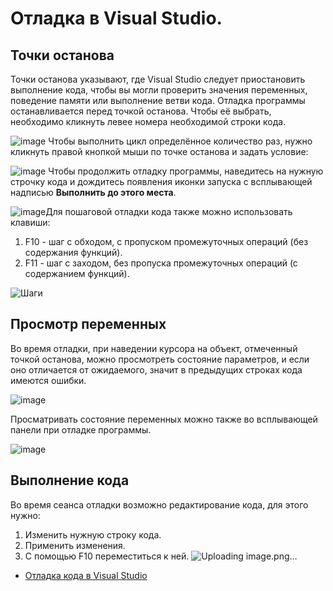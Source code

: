 # Отладка в Visual Studio.
## Точки останова
Точки останова указывают, где Visual Studio следует приостановить выполнение кода, 
чтобы вы могли проверить значения переменных, поведение памяти или выполнение ветви кода. 
Отладка программы останавливается перед точкой останова. Чтобы её выбрать, необходимо 
кликнуть левее номера необходимой строки кода. <br>

![image](https://user-images.githubusercontent.com/72958061/174785778-9a446c09-eb82-4349-9cef-d574a5e63a6e.png)
Чтобы выполнить цикл определённое количество раз, нужно кликнуть правой кнопкой мыши по точке останова и задать условие: <br>

![image](https://user-images.githubusercontent.com/72958061/174786165-011dc752-4283-4840-8bec-434b773a3510.png)
Чтобы продолжить отладку программы, наведитесь на нужную строчку кода и дождитесь появления иконки запуска с всплывающей надписью **Выполнить до этого места**. <br>

![image](https://user-images.githubusercontent.com/72958061/174786615-5f66d0ed-0483-461d-aeae-5345d5135b74.png)Для пошаговой отладки кода также можно использовать 
клавиши:
1. F10 - шаг с обходом, с пропуском промежуточных операций (без содержания функций).
2. F11 - шаг с заходом, без пропуска промежуточных операций (с содержанием функций).


![Шаги](https://user-images.githubusercontent.com/93863789/144063043-21c322ac-367f-4cb4-8e30-f9d2cd3978e7.png)

## Просмотр переменных
Во время отладки, при наведении курсора на объект, отмеченный точкой останова, можно просмотреть состояние параметров, и если оно отличается от ожидаемого, значит в предыдущих строках кода имеются ошибки. <br>

![image](https://user-images.githubusercontent.com/72958061/174786687-36782898-f861-40a4-9093-0a89a5377abc.png)

Просматривать состояние переменных можно также во всплывающей панели при отладке программы. <br>

![image](https://user-images.githubusercontent.com/72958061/174786838-df26e4e8-83cc-4e68-844b-d9c926d3bdaf.png)

## Выполнение кода
Во время сеанса отладки возможно редактирование кода, для этого нужно:
1. Изменить нужную строку кода.
2. Применить изменения.
3. С помощью F10 переместиться к ней.
![Uploading image.png…]()

- [Отладка кода в Visual Studio](https://docs.microsoft.com/ru-ru/visualstudio/debugger/quickstart-debug-with-cplusplus?view=vs-2022)
